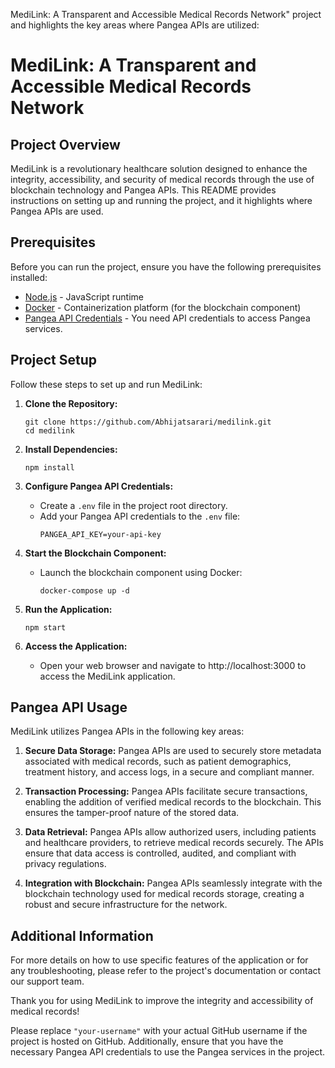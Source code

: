 MediLink: A Transparent and Accessible Medical Records Network" project and highlights the key areas where Pangea APIs are utilized:


# MediLink: A Transparent and Accessible Medical Records Network

## Project Overview

MediLink is a revolutionary healthcare solution designed to enhance the integrity, accessibility, and security of medical records through the use of blockchain technology and Pangea APIs. This README provides instructions on setting up and running the project, and it highlights where Pangea APIs are used.

## Prerequisites

Before you can run the project, ensure you have the following prerequisites installed:

- [Node.js](https://nodejs.org/) - JavaScript runtime
- [Docker](https://www.docker.com/) - Containerization platform (for the blockchain component)
- [Pangea API Credentials](https://pangea.openai.com/) - You need API credentials to access Pangea services.

## Project Setup

Follow these steps to set up and run MediLink:

1. **Clone the Repository:**
   ```shell
   git clone https://github.com/Abhijatsarari/medilink.git
   cd medilink
   ```

2. **Install Dependencies:**
   ```shell
   npm install
   ```

3. **Configure Pangea API Credentials:**
   - Create a `.env` file in the project root directory.
   - Add your Pangea API credentials to the `.env` file:
     ```shell
     PANGEA_API_KEY=your-api-key
     ```

4. **Start the Blockchain Component:**
   - Launch the blockchain component using Docker:
     ```shell
     docker-compose up -d
     ```

5. **Run the Application:**
   ```shell
   npm start
   ```

6. **Access the Application:**
   - Open your web browser and navigate to http://localhost:3000 to access the MediLink application.

## Pangea API Usage

MediLink utilizes Pangea APIs in the following key areas:

1. **Secure Data Storage:** Pangea APIs are used to securely store metadata associated with medical records, such as patient demographics, treatment history, and access logs, in a secure and compliant manner.

2. **Transaction Processing:** Pangea APIs facilitate secure transactions, enabling the addition of verified medical records to the blockchain. This ensures the tamper-proof nature of the stored data.

3. **Data Retrieval:** Pangea APIs allow authorized users, including patients and healthcare providers, to retrieve medical records securely. The APIs ensure that data access is controlled, audited, and compliant with privacy regulations.

4. **Integration with Blockchain:** Pangea APIs seamlessly integrate with the blockchain technology used for medical records storage, creating a robust and secure infrastructure for the network.

## Additional Information

For more details on how to use specific features of the application or for any troubleshooting, please refer to the project's documentation or contact our support team.

Thank you for using MediLink to improve the integrity and accessibility of medical records!


Please replace `"your-username"` with your actual GitHub username if the project is hosted on GitHub. Additionally, ensure that you have the necessary Pangea API credentials to use the Pangea services in the project.
